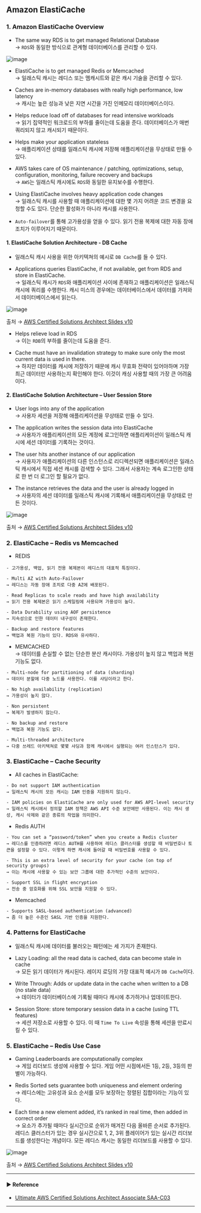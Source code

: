 ## Amazon ElastiCache
### 1. Amazon ElastiCache Overview
- The same way RDS is to get managed Relational Database  
→ `RDS`와 동일한 방식으로 관계형 데이터베이스를 관리할 수 있다. 

![image](https://user-images.githubusercontent.com/97398071/234034994-5aa91cd0-31fe-490e-b6c1-60029181ffd0.png)

- ElastiCache is to get managed Redis or Memcached  
→ 일래스틱 캐시는 레디스 또는 멤캐시트와 같은 캐시 기술을 관리할 수 있다.

- Caches are in-memory databases with really high performance, low latency  
→ 캐시는 높은 성능과 낮은 지연 시간을 가진 인메모리 데이터베이스이다.

- Helps reduce load off of databases for read intensive workloads  
→ 읽기 집약적인 워크로드의 부하를 줄이는데 도움을 준다. 데이터베이스가 매번 쿼리되지 않고 캐시되기 때문이다.

- Helps make your application stateless  
→ 애플리케이션 상태를 일래스틱 캐시에 저장해 애플리케이션을 무상태로 만들 수 있다. 

- AWS takes care of OS maintenance / patching, optimizations, setup, configuration, monitoring, failure recovery and backups  
→ `AWS`는 일래스틱 캐시에도 `RDS`와 동일한 유지보수를 수행한다.

- Using ElastiCache involves heavy application code changes  
→ 일래스틱 캐시를 사용할 때 애플리케이션에 대한 몇 가지 어려운 코드 변경을 요청할 수도 있다. 단순한 활성화가 아니라 캐시를 사용한다.

- `Auto-failover`를 통해 고가용성을 얻을 수 있다. 읽기 전용 복제에 대한 자동 장애 조치가 이루어지기 때문이다.

#### 1. ElastiCache Solution Architecture - DB Cache
- 일래스틱 캐시 사용을 위한 아키텍쳐의 예시로 `DB Cache`를 들 수 있다.

- Applications queries ElastiCache, if not available, get from RDS and store in ElastiCache.  
→ 일래스틱 캐시가 `RDS`와 애플리케이션 사이에 존재하고 애플리케이션은 일래스틱 캐시에 쿼리를 수행한다. 캐시 미스의 경우에는 데이터베이스에서 데이터를 가져와서 데이터베이스에서 읽는다.

![image](https://user-images.githubusercontent.com/97398071/234031615-bf7cfca3-5aa2-4fc8-b0bc-736c34b8bde4.png)

출처 → [AWS Certified Solutions Architect Slides v10](https://courses.datacumulus.com/downloads/certified-solutions-architect-pn9/)

- Helps relieve load in RDS  
→ 이는 `RDB`의 부하를 줄이는데 도움을 준다. 

- Cache must have an invalidation strategy to make sure only the most current data is used in there.  
→ 하지만 데이터를 캐시에 저장하기 때문에 캐시 무효화 전략이 있어야하며 가장 최근 데이터만 사용하는지 확인해야 한다. 이것이 캐싱 사용할 때의 가장 큰 어려움이다.

#### 2. ElastiCache Solution Architecture – User Session Store
- User logs into any of the application  
→ 사용자 세션을 저장해 애플리케이션을 무상태로 만들 수 있다.

- The application writes the session data into ElastiCache  
→ 사용자가 애플리케이션의 모든 계정에 로그인하면 애플리케이션이 일래스틱 캐시에 세션 데이터를 기록하는 것이다.

- The user hits another instance of our application  
→ 사용자가 애플리케이션의 다른 인스턴스로 리디렉션되면 애플리케이션은 일래스틱 캐시에서 직접 세션 캐시를 검색할 수 있다. 그래서 사용자는 계속 로그인한 상태로 한 번 더 로그인 할 필요가 없다.

- The instance retrieves the data and the user is already logged in  
→ 사용자의 세션 데이터를 일래스틱 캐시에 기록해서 애플리케이션을 무상태로 만든 것이다.

![image](https://user-images.githubusercontent.com/97398071/234032257-dd1c13a0-6cdc-42fd-ac92-32156a2efd82.png)

출처 → [AWS Certified Solutions Architect Slides v10](https://courses.datacumulus.com/downloads/certified-solutions-architect-pn9/)

### 2. ElastiCache – Redis vs Memcached
- REDIS  
~~~
- 고가용성, 백업, 읽기 전용 복제본이 레디스의 대표적 특징이다.

- Multi AZ with Auto-Failover
→ 레디스는 자동 장애 조치로 다중 AZ에 배포된다.

- Read Replicas to scale reads and have high availability
→ 읽기 전용 복제본은 읽기 스케일링에 사용되며 가용성이 높다.

- Data Durability using AOF persistence
→ 지속성으로 인한 데이터 내구성이 존재한다.

- Backup and restore features
→ 백업과 복원 기능이 있다. RDS와 유사하다.
~~~

- MEMCACHED  
→ 데이터를 손실할 수 없는 단순한 분산 캐시이다. 가용성이 높지 않고 백업과 복원 기능도 없다.
~~~
- Multi-node for partitioning of data (sharding)
→ 데이터 분할에 다중 노드를 사용한다. 이를 샤딩이라고 한다.

- No high availability (replication)
→ 가용성이 높지 않다.

- Non persistent
→ 복제가 발생하지 않는다.

- No backup and restore
→ 백업과 복원 기능도 없다.

- Multi-threaded architecture
→ 다중 쓰레드 아키텍쳐로 몇몇 샤딩과 함께 캐시에서 실행되는 여러 인스턴스가 있다. 
~~~

### 3. ElastiCache – Cache Security
- All caches in ElastiCache:
~~~
- Do not support IAM authentication
→ 일래스틱 캐시의 모든 캐시는 IAM 인증을 지원하지 않는다.

- IAM policies on ElastiCache are only used for AWS API-level security
→ 일래스틱 캐시에서 정의할 IAM 정책은 AWS API 수준 보안에만 사용된다. 이는 캐시 생성, 캐시 삭제와 같은 종류의 작업을 의미한다.
~~~

- Redis AUTH
~~~
- You can set a “password/token” when you create a Redis cluster
→ 레디스를 인증하려면 레디스 AUTH를 사용하여 레디스 클러스터를 생성할 때 비밀번호나 토큰을 설정할 수 있다. 이렇게 하면 캐시에 들어갈 때 비밀번호를 사용할 수 있다.

- This is an extra level of security for your cache (on top of security groups)
→ 이는 캐시에 사용할 수 있는 보안 그룹에 대한 추가적인 수준의 보안이다.

- Support SSL in flight encryption
→ 전송 중 암호화를 위해 SSL 보안을 지원할 수 있다.
~~~

- Memcached
~~~
- Supports SASL-based authentication (advanced)
→ 좀 더 높은 수준인 SASL 기반 인증을 지원한다.
~~~   

### 4. Patterns for ElastiCache
- 일래스틱 캐시에 데이터를 불러오는 패턴에는 세 가지가 존재한다.

- Lazy Loading: all the read data is cached, data can become stale in cache  
→ 모든 읽기 데이터가 캐시된다. 레이지 로딩의 가장 대표적 예시가 `DB Cache`이다.

- Write Through: Adds or update data in the cache when written to a DB (no stale data)  
→ 데이터가 데이터베이스에 기록될 때마다 캐시에 추가하거나 업데이트한다.

- Session Store: store temporary session data in a cache (using TTL features)  
→ 세션 저장소로 사용할 수 있다. 이 때 `Time To Live` 속성을 통해 세션을 만료시킬 수 있다.

### 5. ElastiCache – Redis Use Case
- Gaming Leaderboards are computationally complex  
→ 게임 리더보드 생성에 사용할 수 있다. 게임 어떤 시점에서든 1등, 2등, 3등의 판별이 가능하다.

- Redis Sorted sets guarantee both uniqueness and element ordering  
→ 레디스에는 고유성과 요소 순서를 모두 보장하는 정렬된 집합이라는 기능이 있다.

- Each time a new element added, it’s ranked in real time, then added in correct order  
→ 요소가 추가될 때마다 실시간으로 순위가 매겨진 다음 올바른 순서로 추가된다. 레디스 클러스터가 있는 경우 실시간으로 1, 2, 3위 플레이어가 있는 실시간 리더보드를 생성한다는 개념이다. 모든 레디스 캐시는 동일한 리더보드를 사용할 수 있다.

![image](https://user-images.githubusercontent.com/97398071/234041990-f63d1674-2b3a-4d95-b765-06583f74d05b.png)

출처 → [AWS Certified Solutions Architect Slides v10](https://courses.datacumulus.com/downloads/certified-solutions-architect-pn9/)

---
#### ▶ Reference
- [Ultimate AWS Certified Solutions Architect Associate SAA-C03](https://www.udemy.com/course/aws-certified-solutions-architect-associate-saa-c03/)
---